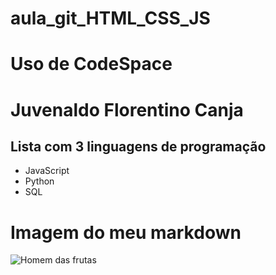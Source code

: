 # aula_git_HTML_CSS_JS
# Uso de CodeSpace

# Juvenaldo Florentino Canja

## Lista com 3 linguagens de programação
- JavaScript
- Python
- SQL

# Imagem do meu markdown


![Homem das frutas](https://encrypted-tbn0.gstatic.com/images?q=tbn:ANd9GcRptNhClIVWT7B3kkHQwcFZ23ALuhGQ2WGVMedfFcSRW5w39TjtEpvy_gqVY5ETB2Ha5OM&usqp=CAU)


